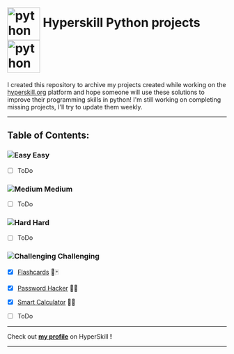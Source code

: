# <img src="https://hyperskill.org/media/tracks/9368deaab97441f192fd4c8db42cb9bc/python.svg" width="75" height="75" alt="python" style="vertical-align:middle"> Hyperskill Python projects  <img src="https://hyperskill.org/media/tracks/9368deaab97441f192fd4c8db42cb9bc/python.svg" width="75" height="75" alt="python" style="vertical-align:top">

I created this repository to archive my projects created while working on the [hyperskill.org](https://hyperskill.org) platform and hope someone will use these solutions to improve their programming skills in python!
I'm still working on completing missing projects, I'll try to update them weekly.

---
## Table of Contents:
### ![Easy](https://hyperskill.azureedge.net/static/img/easy.331dff7f.svg) Easy 
- [ ] ToDo

### ![Medium](https://hyperskill.azureedge.net/static/img/medium.4bc6849c.svg) Medium 
- [ ] ToDo


### ![Hard](https://hyperskill.azureedge.net/static/img/hard.e8e1bf49.svg) Hard 
- [ ] ToDo


### ![Challenging](https://hyperskill.azureedge.net/static/img/challenging.81b9c2e4.svg) Challenging 
- [X] [Flashcards](https://github.com/rafalszponarski/JetBrains-Academy/tree/master/Flashcards) 🎲🃏
- [x] [Password Hacker](https://github.com/rafalszponarski/JetBrains-Academy/tree/master/Password%20Hacker) 🥷🔐
- [X] [Smart Calculator](https://github.com/rafalszponarski/JetBrains-Academy/tree/master/Smart%20Calculator) 📝📠
- [ ] ToDo


---
Check out [**my profile**](https://hyperskill.org/profile/2319510) on HyperSkill **!**

---
